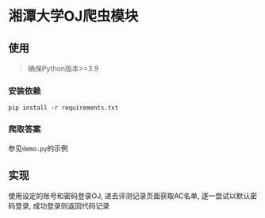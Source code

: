 # 湘潭大学OJ爬虫模块

## 使用

> 确保Python版本>=3.9

### 安装依赖
```shell
pip install -r requirements.txt
```

### 爬取答案

参见`demo.py`的示例

## 实现

使用设定的账号和密码登录OJ, 进去评测记录页面获取AC名单, 逐一尝试以默认密码登录, 成功登录则返回代码记录

